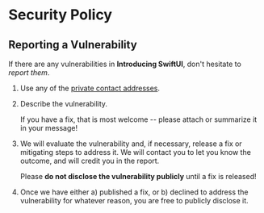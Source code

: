 # Security Policy

## Reporting a Vulnerability

If there are any vulnerabilities in **Introducing SwiftUI**, don't hesitate to _report them_.

1. Use any of the [private contact addresses](https://github.com/developer-academy-unina/Workshop-Introducing-SwiftUI#support).
2. Describe the vulnerability.

   If you have a fix, that is most welcome -- please attach or summarize it in your message!

3. We will evaluate the vulnerability and, if necessary, release a fix or mitigating steps to address it. We will contact you to let you know the outcome, and will credit you in the report.

   Please **do not disclose the vulnerability publicly** until a fix is released!

4. Once we have either a) published a fix, or b) declined to address the vulnerability for whatever reason, you are free to publicly disclose it.
